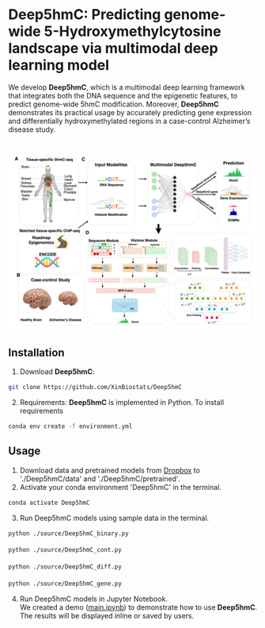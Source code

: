# Deep5hmC: Predicting genome-wide 5-Hydroxymethylcytosine landscape via multimodal deep learning model

We develop __Deep5hmC__, which is a multimodal deep learning framework that integrates both the DNA sequence and the epigenetic features, to predict genome-wide 5hmC modification. Moreover, __Deep5hmC__ demonstrates its practical usage by accurately predicting gene expression and differentially hydroxymethylated regions in a case-control Alzheimer’s disease study.

<br/>

![Deep5hmC.pdf](figure2.png)


## Installation

1. Download __Deep5hmC__:
```bash
git clone https://github.com/XinBiostats/Deep5hmC
```
2. Requirements: __Deep5hmC__ is implemented in Python. To install requirements
```bash
conda env create -f environment.yml
```
## Usage
1. Download data and pretrained models from [Dropbox](https://www.dropbox.com/scl/fo/m1p1i6d4goigafokadfxb/h?rlkey=apjt44fxmqcwj56wienw76w8w&dl=1) to './Deep5hmC/data' and './Deep5hmC/pretrained'.
2. Activate your conda environment 'Deep5hmC' in the terminal.
```bash
conda activate Deep5hmC
```
3. Run Deep5hmC models using sample data in the terminal.
```bash
python ./source/Deep5hmC_binary.py

python ./source/Deep5hmC_cont.py

python ./source/Deep5hmC_diff.py

python ./source/Deep5hmC_gene.py
```
4. Run Deep5hmC models in Jupyter Notebook.<br/>
We created a demo ([main.ipynb](https://github.com/XinBiostats/Deep5hmC/blob/main/source/main.ipynb)) to demonstrate how to use __Deep5hmC__. The results will be displayed inline or saved by users.
